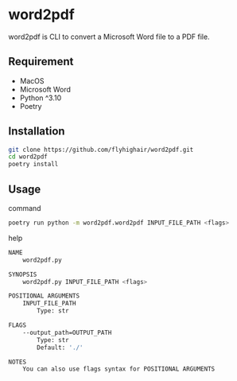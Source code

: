 # word2pdf

word2pdf is CLI to convert a Microsoft Word file to a PDF file.

## Requirement

- MacOS
- Microsoft Word
- Python ^3.10
- Poetry

## Installation

```bash
git clone https://github.com/flyhighair/word2pdf.git
cd word2pdf
poetry install
```

## Usage

command

```bash
poetry run python -m word2pdf.word2pdf INPUT_FILE_PATH <flags>
```

help

```bash
NAME
    word2pdf.py

SYNOPSIS
    word2pdf.py INPUT_FILE_PATH <flags>

POSITIONAL ARGUMENTS
    INPUT_FILE_PATH
        Type: str

FLAGS
    --output_path=OUTPUT_PATH
        Type: str
        Default: './'

NOTES
    You can also use flags syntax for POSITIONAL ARGUMENTS
```
